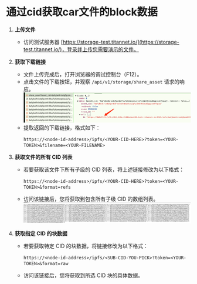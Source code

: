 # 通过cid获取car文件的block数据

1. **上传文件**
   - 访问测试服务器 [https://storage-test.titannet.io/](https://storage-test.titannet.io/)，登录并上传您需要演示的文件。

2. **获取下载链接**
   - 文件上传完成后，打开浏览器的调试控制台（F12）。
   - 点击文件的下载按钮，并观察 `/api/v1/storage/share_asset` 请求的响应。 ![Alt text](share_asset.png)
   - 提取返回的下载链接，格式如下：
     ```plaintext
     https://<node-id-address>/ipfs/<YOUR-CID-HERE>?token=<YOUR-TOKEN>&filename=<YOUR-FILENAME>
     ```

3. **获取文件的所有 CID 列表**
   - 若要获取该文件下所有子级的 CID 列表，将上述链接修改为以下格式：
     ```plaintext
     https://<node-id-address>/ipfs/<YOUR-CID-HERE>?token=<YOUR-TOKEN>&format=refs
     ```
   - 访问该链接后，您将获取到包含所有子级 CID 的数组列表。![Alt text](blocks.png)

4. **获取指定 CID 的块数据**
   - 若要获取特定 CID 的块数据，将链接修改为以下格式：
     ```plaintext
     https://<node-id-address>/ipfs/<SUB-CID-YOU-PICK>?token=<YOUR-TOKEN>&format=raw
     ```
   - 访问该链接后，您将获取到所选 CID 块的具体数据。
